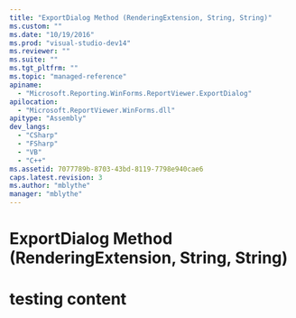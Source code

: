 ```yaml
---
title: "ExportDialog Method (RenderingExtension, String, String)"
ms.custom: ""
ms.date: "10/19/2016"
ms.prod: "visual-studio-dev14"
ms.reviewer: ""
ms.suite: ""
ms.tgt_pltfrm: ""
ms.topic: "managed-reference"
apiname: 
  - "Microsoft.Reporting.WinForms.ReportViewer.ExportDialog"
apilocation: 
  - "Microsoft.ReportViewer.WinForms.dll"
apitype: "Assembly"
dev_langs: 
  - "CSharp"
  - "FSharp"
  - "VB"
  - "C++"
ms.assetid: 7077789b-8703-43bd-8119-7798e940cae6
caps.latest.revision: 3
ms.author: "mblythe"
manager: "mblythe"
---
```

# ExportDialog Method (RenderingExtension, String, String)
# testing content